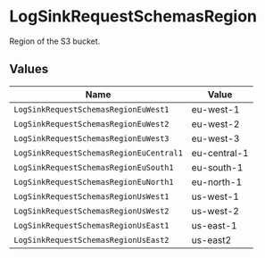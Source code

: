 # LogSinkRequestSchemasRegion

Region of the S3 bucket.


## Values

| Name                                    | Value                                   |
| --------------------------------------- | --------------------------------------- |
| `LogSinkRequestSchemasRegionEuWest1`    | eu-west-1                               |
| `LogSinkRequestSchemasRegionEuWest2`    | eu-west-2                               |
| `LogSinkRequestSchemasRegionEuWest3`    | eu-west-3                               |
| `LogSinkRequestSchemasRegionEuCentral1` | eu-central-1                            |
| `LogSinkRequestSchemasRegionEuSouth1`   | eu-south-1                              |
| `LogSinkRequestSchemasRegionEuNorth1`   | eu-north-1                              |
| `LogSinkRequestSchemasRegionUsWest1`    | us-west-1                               |
| `LogSinkRequestSchemasRegionUsWest2`    | us-west-2                               |
| `LogSinkRequestSchemasRegionUsEast1`    | us-east-1                               |
| `LogSinkRequestSchemasRegionUsEast2`    | us-east2                                |